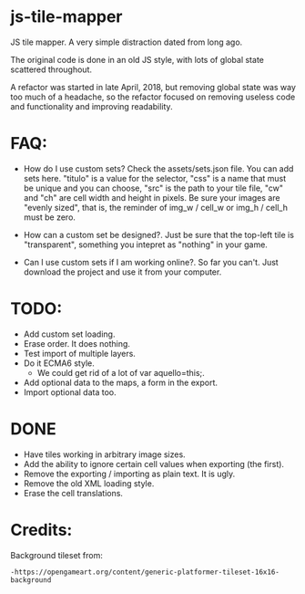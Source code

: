 # js-tile-mapper

JS tile mapper. A very simple distraction dated from long ago.

The original code is done in an old JS style, with lots of global state scattered throughout. 

A refactor was started in late April, 2018, but removing global state was way too much of a headache, so the refactor focused on removing useless code and functionality and improving readability.

# FAQ:

- How do I use custom sets? 
	Check the assets/sets.json file. You can add sets here. "titulo" is a value for the selector, "css" is a name that must be unique and you can choose, "src" is the path to your tile file, "cw" and "ch" are cell width and height in pixels.
	Be sure your images are "evenly sized", that is, the reminder of img_w / cell_w or img_h / cell_h must be zero.

- How can a custom set be designed?.
	Just be sure that the top-left tile is "transparent", something you intepret as "nothing" in your game.

- Can I use custom sets if I am working online?.
	So far you can't. Just download the project and use it from your computer.

# TODO: 

- Add custom set loading.
- Erase order. It does nothing.
- Test import of multiple layers.
- Do it ECMA6 style.
	- We could get rid of a lot of var aquello=this;.
- Add optional data to the maps, a form in the export. 
- Import optional data too. 

# DONE 

- Have tiles working in arbitrary image sizes.
- Add the ability to ignore certain cell values when exporting (the first).
- Remove the exporting / importing as plain text. It is ugly.
- Remove the old XML loading style.
- Erase the cell translations.

# Credits:

Background tileset from:

	-https://opengameart.org/content/generic-platformer-tileset-16x16-background
